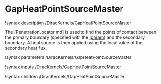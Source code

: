 # GapHeatPointSourceMaster

!syntax description /DiracKernels/GapHeatPointSourceMaster

The [PenetrationLocator.md] is used to find the points of contact between the primary boundary
(specified with the [!param](/DiracKernels/GapHeatPointSourceMaster/boundary)) and the secondary boundary.
A heat source is then applied using the local value of the secondary heat flux.

!syntax parameters /DiracKernels/GapHeatPointSourceMaster

!syntax inputs /DiracKernels/GapHeatPointSourceMaster

!syntax children /DiracKernels/GapHeatPointSourceMaster
